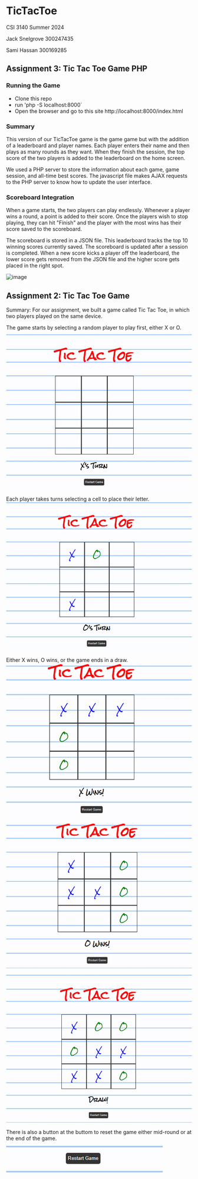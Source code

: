 # TicTacToe
CSI 3140 Summer 2024

Jack Snelgrove 300247435

Sami Hassan 300169285

## Assignment 3: Tic Tac Toe Game PHP

### Running the Game
- Clone this repo
- run 'php -S localhost:8000`
- Open the browser and go to this site http://localhost:8000/index.html

### Summary
This version of our TicTacToe game is the game game but with the addition of a leaderboard and player names. 
Each player enters their name and then plays as many rounds as they want. When they finish the session, the top score of the two players is added to the leaderboard on the home screen.

We used a PHP server to store the information about each game, game session, and all-time best scores. The javascript file makes AJAX requests to the PHP server to know how to update the user interface. 

### Scoreboard Integration
When a game starts, the two players can play endlessly. Whenever a player wins a round, a point is added to their score. 
Once the players wish to stop playing, they can hit "Finish" and the player with the most wins has their score saved to the scoreboard. 

The scoreboard is stored in a JSON file. This leaderboard tracks the top 10 winning scores currently saved. The scoreboard is updated after a session is completed. When a new score kicks a player off the leaderboard, the lower score gets removed from the JSON file and the higher score gets placed in the right spot.

![image](https://github.com/user-attachments/assets/c87da734-38bd-4761-a7fd-6f8adcbeb186)

## Assignment 2: Tic Tac Toe Game

Summary:
For our assignment, we built a game called Tic Tac Toe, in which two players played on the same device.

The game starts by selecting a random player to play first, either X or O.
![alt text](./docs/design_system/s1.png)

Each player takes turns selecting a cell to place their letter.
![alt text](./docs/design_system/s2.png)

Either X wins, O wins, or the game ends in a draw.\
![alt text](./docs/design_system/xwin.png)

![alt text](./docs/design_system/owin.png)

![alt text](./docs/design_system/draw.png)

There is also a button at the buttom to reset the game either mid-round or at the end of the game.
![alt text](./docs/design_system/button.png)
